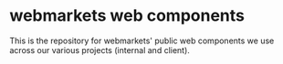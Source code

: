 # webmarkets web components

This is the repository for webmarkets' public web components we use across our various projects (internal and client).